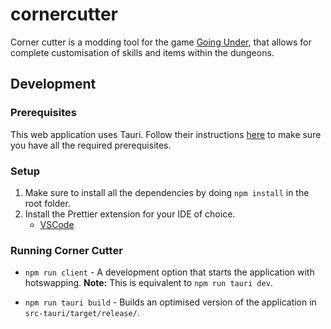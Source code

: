 # cornercutter

Corner cutter is a modding tool for the game [Going Under](), that allows for complete customisation of skills and items within the dungeons.  

## Development

### Prerequisites 

This web application uses Tauri. Follow their instructions [here](https://tauri.app/v1/guides/getting-started/prerequisites) to make sure you have all the required prerequisites.

### Setup

1. Make sure to install all the dependencies by doing `npm install` in the root folder.
2. Install the Prettier extension for your IDE of choice.
   - [VSCode](https://marketplace.visualstudio.com/items?itemName=esbenp.prettier-vscode)

### Running Corner Cutter

- `npm run client` - A development option that starts the application with hotswapping. **Note:** This is equivalent to `npm run tauri dev`.
  
- `npm run tauri build` - Builds an optimised version of the application in `src-tauri/target/release/`.




